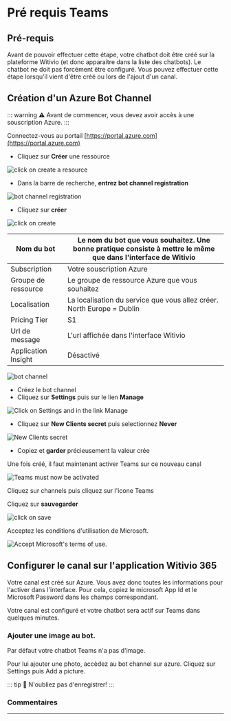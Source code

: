 # Pré requis Teams

## Pré-requis

Avant de pouvoir effectuer cette étape, votre chatbot doit être créé sur la plateforme Witivio (et donc apparaitre dans la liste des chatbots). Le chatbot ne doit pas forcément être configuré. Vous pouvez effectuer cette étape lorsqu'il vient d'être créé ou lors de l'ajout d'un canal.

## Création d'un Azure Bot Channel

::: warning ⚠️
Avant de commencer, vous devez avoir accès à une souscription Azure.
:::

Connectez-vous au portail [https://portal.azure.com](https://portal.azure.com)

* Cliquez sur **Créer** une ressource

<div class="image_center">
  <img :src="$withBase('/assets/img/fr/creation_chatbot/prerequisite1.png')" alt="click on create a resource">
</div>


* Dans la barre de recherche, **entrez bot channel registration**

<div class="image_center">
  <img :src="$withBase('/assets/img/fr/creation_chatbot/prerequisite2.png')" alt="bot channel registration">
</div>


* Cliquez sur **créer**

<div class="image_center">
  <img :src="$withBase('/assets/img/fr/creation_chatbot/prerequisite3.png')" alt="click on create">
</div>

| Nom du bot        | Le nom du bot que vous souhaitez. Une bonne pratique consiste à mettre le même que dans l'interface de Witivio |
|---------------------|-------------------------------------------------------------------------------------------|
| Subscription        | Votre souscription Azure                                                                   |
| Groupe de ressource    | Le groupe de ressource Azure que vous souhaitez                                                       |
| Localisation            | La localisation du service que vous allez créer. North Europe = Dublin              |
| Pricing Tier        | S1                                                                                        |
| Url de message        | L'url affichée dans l'interface Witivio                                                |
| Application Insight | Désactivé                                                                                  |

<div class="image_center">
  <img :src="$withBase('/assets/img/fr/creation_chatbot/prerequisite4.png')" alt="bot channel">
</div>


* Créez le bot channel
* Cliquez sur **Settings** puis sur le lien **Manage**

<div class="image_center">
  <img :src="$withBase('/assets/img/fr/creation_chatbot/prerequisite5.png')" alt="Click on Settings and in the link Manage">
</div>


* Cliquez sur **New Clients secret** puis selectionnez **Never**

<div class="image_center">
  <img :src="$withBase('/assets/img/fr/creation_chatbot/prerequisite6.png')" alt="New Clients secret">
</div>


* Copiez et **garder** précieusement la valeur crée

Une fois créé, il faut maintenant activer Teams sur ce nouveau canal

<div class="image_center">
  <img :src="$withBase('/assets/img/fr/creation_chatbot/prerequisite7.png')" alt="Teams must now be activated">
</div>


Cliquez sur channels puis cliquez sur l'icone Teams

Cliquez sur **sauvegarder**

<div class="image_center">
  <img :src="$withBase('/assets/img/fr/creation_chatbot/prerequisite8.png')" alt="click on save">
</div>


Acceptez les conditions d'utilisation de Microsoft.

<div class="image_center">
  <img :src="$withBase('/assets/img/fr/creation_chatbot/prerequisite9.png')" alt="Accept Microsoft's terms of use.">
</div>


## Configurer le canal sur l'application Witivio 365

Votre canal est créé sur Azure. Vous avez donc toutes les informations pour l'activer dans l'interface. Pour cela, copiez le microsoft App Id et le Microsoft Password dans les champs correspondant.

Votre canal est configuré et votre chatbot sera actif sur Teams dans quelques minutes.

### Ajouter une image au bot.

Par défaut votre chatbot Teams n'a pas d'image.

Pour lui ajouter une photo, accèdez au bot channel sur azure. Cliquez sur Settings puis Add a picture.


::: tip 💾
N'oubliez pas d'enregistrer!
:::



### Commentaires
---

<Commentaire />
